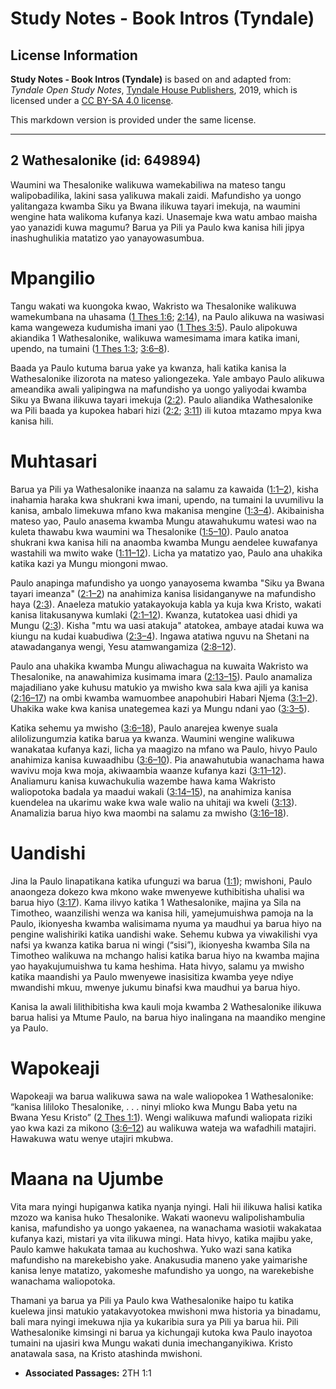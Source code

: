 # Study Notes - Book Intros (Tyndale)

## License Information

**Study Notes - Book Intros (Tyndale)** is based on and adapted from: _Tyndale Open Study Notes_, [Tyndale House Publishers](https://tyndaleopenresources.com/), 2019, which is licensed under a [CC BY-SA 4.0 license](https://creativecommons.org/licenses/by-sa/4.0/legalcode.en).

This markdown version is provided under the same license.



--------------------------------

## 2 Wathesalonike (id: 649894)

Waumini wa Thesalonike walikuwa wamekabiliwa na mateso tangu walipobadilika, lakini sasa yalikuwa makali zaidi. Mafundisho ya uongo yalitangaza kwamba Siku ya Bwana ilikuwa tayari imekuja, na waumini wengine hata walikoma kufanya kazi. Unasemaje kwa watu ambao maisha yao yanazidi kuwa magumu? Barua ya Pili ya Paulo kwa kanisa hili jipya inashughulikia matatizo yao yanayowasumbua.

Mpangilio
=========

Tangu wakati wa kuongoka kwao, Wakristo wa Thesalonike walikuwa wamekumbana na uhasama ([1 Thes 1:6](https://ref.ly/1Thess1:6); [2:14](https://ref.ly/1Thess2:14)), na Paulo alikuwa na wasiwasi kama wangeweza kudumisha imani yao ([1 Thes 3:5](https://ref.ly/1Thess3:5)). Paulo alipokuwa akiandika 1 Wathesalonike, walikuwa wamesimama imara katika imani, upendo, na tumaini ([1 Thes 1:3](https://ref.ly/1Thess1:3); [3:6–8](https://ref.ly/1Thess3:6-1Thess3:8)).

Baada ya Paulo kutuma barua yake ya kwanza, hali katika kanisa la Wathesalonike ilizorota na mateso yaliongezeka. Yale ambayo Paulo alikuwa ameandika awali yalipingwa na mafundisho ya uongo yaliyodai kwamba Siku ya Bwana ilikuwa tayari imekuja ([2:2](https://ref.ly/2Thess2:2)). Paulo aliandika Wathesalonike wa Pili baada ya kupokea habari hizi ([2:2](https://ref.ly/2Thess2:2); [3:11](https://ref.ly/2Thess3:11)) ili kutoa mtazamo mpya kwa kanisa hili.

Muhtasari
=========

Barua ya Pili ya Wathesalonike inaanza na salamu za kawaida ([1:1–2](https://ref.ly/2Thess1:1-2Thess1:2)), kisha inahamia haraka kwa shukrani kwa imani, upendo, na tumaini la uvumilivu la kanisa, ambalo limekuwa mfano kwa makanisa mengine ([1:3–4](https://ref.ly/2Thess1:3-2Thess1:4)). Akibainisha mateso yao, Paulo anasema kwamba Mungu atawahukumu watesi wao na kuleta thawabu kwa waumini wa Thesalonike ([1:5–10](https://ref.ly/2Thess1:5-2Thess1:10)). Paulo anatoa shukrani kwa kanisa hili na anaomba kwamba Mungu aendelee kuwafanya wastahili wa mwito wake ([1:11–12](https://ref.ly/2Thess1:11-2Thess1:12)). Licha ya matatizo yao, Paulo ana uhakika katika kazi ya Mungu miongoni mwao.

Paulo anapinga mafundisho ya uongo yanayosema kwamba "Siku ya Bwana tayari imeanza" ([2:1–2](https://ref.ly/2Thess2:1-2Thess2:2)) na anahimiza kanisa lisidanganywe na mafundisho haya ([2:3](https://ref.ly/2Thess2:3)). Anaeleza matukio yatakayokuja kabla ya kuja kwa Kristo, wakati kanisa litakusanywa kumlaki ([2:1–12](https://ref.ly/2Thess2:1-2Thess2:12)). Kwanza, kutatokea uasi dhidi ya Mungu ([2:3](https://ref.ly/2Thess2:3)). Kisha "mtu wa uasi atakuja" atatokea, ambaye atadai kuwa wa kiungu na kudai kuabudiwa ([2:3–4](https://ref.ly/2Thess2:3-2Thess2:4)). Ingawa atatiwa nguvu na Shetani na atawadanganya wengi, Yesu atamwangamiza ([2:8–12](https://ref.ly/2Thess2:8-2Thess2:12)).

Paulo ana uhakika kwamba Mungu aliwachagua na kuwaita Wakristo wa Thesalonike, na anawahimiza kusimama imara ([2:13–15](https://ref.ly/2Thess2:13-2Thess2:15)). Paulo anamaliza majadiliano yake kuhusu matukio ya mwisho kwa sala kwa ajili ya kanisa ([2:16–17](https://ref.ly/2Thess2:16-2Thess2:17)) na ombi kwamba wamuombee anapohubiri Habari Njema ([3:1–2](https://ref.ly/2Thess3:1-2Thess3:2)). Uhakika wake kwa kanisa unategemea kazi ya Mungu ndani yao ([3:3–5](https://ref.ly/2Thess3:3-2Thess3:5)).

Katika sehemu ya mwisho ([3:6–18](https://ref.ly/2Thess3:6-2Thess3:18)), Paulo anarejea kwenye suala alilolizungumzia katika barua ya kwanza. Waumini wengine walikuwa wanakataa kufanya kazi, licha ya maagizo na mfano wa Paulo, hivyo Paulo anahimiza kanisa kuwaadhibu ([3:6–10](https://ref.ly/2Thess3:6-2Thess3:10)). Pia anawahutubia wanachama hawa wavivu moja kwa moja, akiwaambia waanze kufanya kazi ([3:11–12](https://ref.ly/2Thess3:11-2Thess3:12)). Analiamuru kanisa kuwachukulia wazembe hawa kama Wakristo waliopotoka badala ya maadui wakali ([3:14–15](https://ref.ly/2Thess3:14-2Thess3:15)), na anahimiza kanisa kuendelea na ukarimu wake kwa wale walio na uhitaji wa kweli ([3:13](https://ref.ly/2Thess3:13)). Anamalizia barua hiyo kwa maombi na salamu za mwisho ([3:16–18](https://ref.ly/2Thess3:16-2Thess3:18)).

Uandishi
========

Jina la Paulo linapatikana katika ufunguzi wa barua ([1:1](https://ref.ly/2Thess1:1)); mwishoni, Paulo anaongeza dokezo kwa mkono wake mwenyewe kuthibitisha uhalisi wa barua hiyo ([3:17](https://ref.ly/2Thess3:17)). Kama ilivyo katika 1 Wathesalonike, majina ya Sila na Timotheo, waanzilishi wenza wa kanisa hili, yamejumuishwa pamoja na la Paulo, ikionyesha kwamba walisimama nyuma ya maudhui ya barua hiyo na pengine walishiriki katika uandishi wake. Sehemu kubwa ya viwakilishi vya nafsi ya kwanza katika barua ni wingi (“sisi”), ikionyesha kwamba Sila na Timotheo walikuwa na mchango halisi katika barua hiyo na kwamba majina yao hayakujumuishwa tu kama heshima. Hata hivyo, salamu ya mwisho katika maandishi ya Paulo mwenyewe inasisitiza kwamba yeye ndiye mwandishi mkuu, mwenye jukumu binafsi kwa maudhui ya barua hiyo.

Kanisa la awali lilithibitisha kwa kauli moja kwamba 2 Wathesalonike ilikuwa barua halisi ya Mtume Paulo, na barua hiyo inalingana na maandiko mengine ya Paulo.

Wapokeaji
=========

Wapokeaji wa barua walikuwa sawa na wale waliopokea 1 Wathesalonike: “kanisa lililoko Thesalonike, . . . ninyi mlioko kwa Mungu Baba yetu na Bwana Yesu Kristo” ([2 Thes 1:1](https://ref.ly/2Thess1:1)). Wengi walikuwa mafundi waliopata riziki yao kwa kazi za mikono ([3:6–12](https://ref.ly/2Thess3:6-2Thess3:12)) au walikuwa wateja wa wafadhili matajiri. Hawakuwa watu wenye utajiri mkubwa.

Maana na Ujumbe
===============

Vita mara nyingi hupiganwa katika nyanja nyingi. Hali hii ilikuwa halisi katika mzozo wa kanisa huko Thesalonike. Wakati waonevu walipolishambulia kanisa, mafundisho ya uongo yakaenea, na wanachama wasiotii wakakataa kufanya kazi, mistari ya vita ilikuwa mingi. Hata hivyo, katika majibu yake, Paulo kamwe hakukata tamaa au kuchoshwa. Yuko wazi sana katika mafundisho na marekebisho yake. Anakusudia maneno yake yaimarishe kanisa lenye matatizo, yakomeshe mafundisho ya uongo, na warekebishe wanachama waliopotoka.

Thamani ya barua ya Pili ya Paulo kwa Wathesalonike haipo tu katika kuelewa jinsi matukio yatakavyotokea mwishoni mwa historia ya binadamu, bali mara nyingi imekuwa njia ya kukaribia sura ya Pili ya barua hii. Pili Wathesalonike kimsingi ni barua ya kichungaji kutoka kwa Paulo inayotoa tumaini na ujasiri kwa Mungu wakati dunia imechanganyikiwa. Kristo anatawala sasa, na Kristo atashinda mwishoni.

* **Associated Passages:** 2TH 1:1

